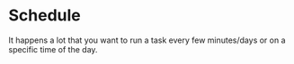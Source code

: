 # Schedule

It happens a lot that you want to run a task every few minutes/days or on a specific time of the day.